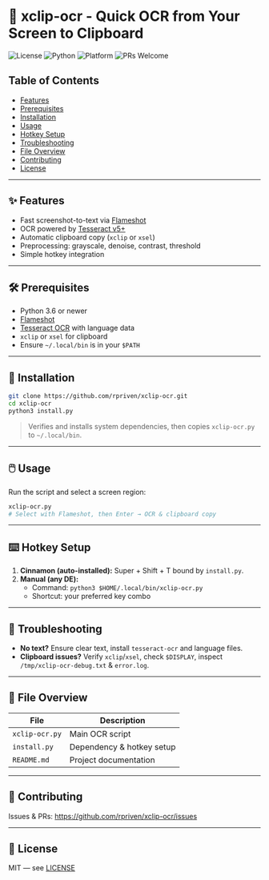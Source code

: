 # 📸 xclip-ocr - Quick OCR from Your Screen to Clipboard

![License](https://img.shields.io/github/license/rpriven/xclip-ocr?style=flat)
![Python](https://img.shields.io/badge/python-3.6%2B-blue?style=flat)
![Platform](https://img.shields.io/badge/platform-linux-lightgrey?style=flat)
![PRs Welcome](https://img.shields.io/badge/PRs-welcome-brightgreen?style=flat)

## Table of Contents

- [Features](#features)
- [Prerequisites](#prerequisites)
- [Installation](#installation)
- [Usage](#usage)
- [Hotkey Setup](#hotkey-setup)
- [Troubleshooting](#troubleshooting)
- [File Overview](#file-overview)
- [Contributing](#contributing)
- [License](#license)

---

## ✨ Features

- Fast screenshot-to-text via [Flameshot](https://flameshot.org/)
- OCR powered by [Tesseract v5+](https://github.com/tesseract-ocr/tesseract)
- Automatic clipboard copy (`xclip` or `xsel`)
- Preprocessing: grayscale, denoise, contrast, threshold
- Simple hotkey integration

---

## 🛠 Prerequisites

- Python 3.6 or newer
- [Flameshot](https://flameshot.org/)
- [Tesseract OCR](https://github.com/tesseract-ocr/tesseract) with language data
- `xclip` or `xsel` for clipboard
- Ensure `~/.local/bin` is in your `$PATH`

---

## 🚀 Installation

```bash
git clone https://github.com/rpriven/xclip-ocr.git
cd xclip-ocr
python3 install.py
```

> Verifies and installs system dependencies, then copies `xclip-ocr.py` to `~/.local/bin`.

---

## 🖱️ Usage

Run the script and select a screen region:

```bash
xclip-ocr.py
# Select with Flameshot, then Enter → OCR & clipboard copy
```

---

## ⌨️ Hotkey Setup

1. **Cinnamon (auto-installed):** Super + Shift + T bound by `install.py`.
2. **Manual (any DE):**
   - Command: `python3 $HOME/.local/bin/xclip-ocr.py`
   - Shortcut: your preferred key combo

---

## 🧠 Troubleshooting

- **No text?** Ensure clear text, install `tesseract-ocr` and language files.
- **Clipboard issues?** Verify `xclip`/`xsel`, check `$DISPLAY`, inspect `/tmp/xclip-ocr-debug.txt` & `error.log`.

---

## 📂 File Overview

| File            | Description               |
|-----------------|---------------------------|
| `xclip-ocr.py`  | Main OCR script           |
| `install.py`    | Dependency & hotkey setup |
| `README.md`     | Project documentation     |

---

## 🤝 Contributing

Issues & PRs: https://github.com/rpriven/xclip-ocr/issues


---

## 📄 License

MIT — see [LICENSE](LICENSE)

